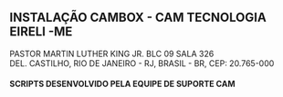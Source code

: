## INSTALAÇÃO CAMBOX - CAM TECNOLOGIA EIRELI -ME 

PASTOR MARTIN LUTHER KING JR. BLC 09 SALA 326     
DEL. CASTILHO, RIO DE JANEIRO - RJ, BRASIL - BR, CEP: 20.765-000                      

#### SCRIPTS DESENVOLVIDO PELA EQUIPE DE SUPORTE CAM   

